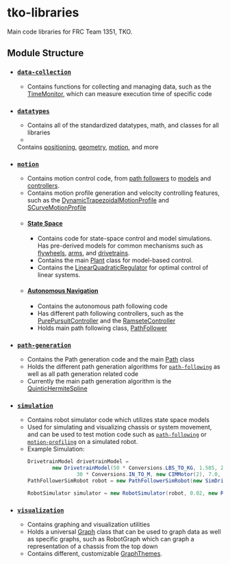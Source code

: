 # tko-libraries

Main code libraries for FRC Team 1351, TKO.

## Module Structure

- ### [```data-collection```](https://github.com/MittyRobotics/tko-libraries-legacy/tree/master/data-collection/src/main/java/com/github/mittyrobotics/datacollection)
    - Contains functions for collecting and managing data, such as
      the [TimeMonitor](https://github.com/MittyRobotics/tko-libraries-legacy/blob/master/data-collection/src/main/java/com/github/mittyrobotics/datacollection/performance/TimeMonitor.java), which can measure execution time of specific
      code
-  ### [```datatypes```](https://github.com/MittyRobotics/tko-libraries-legacy/tree/master/datatypes/src/main/java/com/github/mittyrobotics/datatypes)
    - Contains all of the standardized datatypes, math, and classes for all libraries
    -
    Contains [positioning](https://github.com/MittyRobotics/tko-libraries-legacy/tree/master/datatypes/src/main/java/com/github/mittyrobotics/datatypes/positioning), [geometry](https://github.com/MittyRobotics/tko-libraries-legacy/tree/master/datatypes/src/main/java/com/github/mittyrobotics/datatypes/geometry), [motion](https://github.com/MittyRobotics/tko-libraries-legacy/tree/master/datatypes/src/main/java/com/github/mittyrobotics/datatypes/motion),
   and more
-  ### [```motion```](https://github.com/MittyRobotics/tko-libraries-legacy/tree/master/motion/src/main/java/com/github/mittyrobotics/motion)
    - Contains motion control code, from [path followers](https://github.com/MittyRobotics/tko-libraries-legacy/tree/master/motion/src/main/java/com/github/mittyrobotics/motion/pathfollowing) to [models](https://github.com/MittyRobotics/tko-libraries-legacy/tree/master/motion/src/main/java/com/github/mittyrobotics/motion/statespace/models) and [controllers](https://github.com/MittyRobotics/tko-libraries-legacy/tree/master/motion/src/main/java/com/github/mittyrobotics/motion/controllers).
    - Contains motion profile generation and velocity controlling features, such as
      the [DynamicTrapezoidalMotionProfile](https://github.com/MittyRobotics/tko-libraries-legacy/blob/master/motion/src/main/java/com/github/mittyrobotics/motion/profiles/DynamicTrapezoidalMotionProfile.java)
      and [SCurveMotionProfile](https://github.com/MittyRobotics/tko-libraries-legacy/blob/master/motion/src/main/java/com/github/mittyrobotics/motion/profiles/SCurveMotionProfile.java)
    -  #### [State Space](https://github.com/MittyRobotics/tko-libraries-legacy/tree/master/motion/src/main/java/com/github/mittyrobotics/motion/statespace)
        - Contains code for state-space control and model simulations. Has pre-derived models for common mechanisms such as [flywheels](https://github.com/MittyRobotics/tko-libraries-legacy/blob/master/motion/src/main/java/com/github/mittyrobotics/motion/statespace/models/FlywheelModel.java), [arms](https://github.com/MittyRobotics/tko-libraries-legacy/blob/master/motion/src/main/java/com/github/mittyrobotics/motion/statespace/models/SingleJointedArmModel.java), and [drivetrains](https://github.com/MittyRobotics/tko-libraries-legacy/blob/master/motion/src/main/java/com/github/mittyrobotics/motion/statespace/models/DrivetrainModel.java).
        - Contains the main [Plant](https://github.com/MittyRobotics/tko-libraries-legacy/blob/master/motion/src/main/java/com/github/mittyrobotics/motion/statespace/Plant.java) class for model-based control.
        - Contains the [LinearQuadraticRegulator](https://github.com/MittyRobotics/tko-libraries-legacy/blob/master/motion/src/main/java/com/github/mittyrobotics/motion/statespace/PLinearQuadraticRegulator.java) for optimal control of linear systems.
    -  #### [Autonomous Navigation](https://github.com/MittyRobotics/tko-libraries-legacy/tree/master/motion/src/main/java/com/github/mittyrobotics/motion/pathfollowing)
        - Contains the autonomous path following code
        - Has different path following controllers, such as
      the [PurePursuitController](https://github.com/MittyRobotics/tko-libraries-legacy/blob/master/motion/src/main/java/com/github/mittyrobotics/motion/controllers/PurePursuitController.java)
      and
      the [RamseteController](https://github.com/MittyRobotics/tko-libraries-legacy/blob/master/motion/src/main/java/com/github/mittyrobotics/motion/controllers/RamseteController.java)
        - Holds main path following
      class, [PathFollower](https://github.com/MittyRobotics/tko-libraries-legacy/blob/master/motion/src/main/java/com/github/mittyrobotics/motion/pathfollowing/PathFollower.java)
-  ### [```path-generation```](https://github.com/MittyRobotics/tko-libraries-legacy/tree/master/path-generation/src/main/java/com/github/mittyrobotics/path/generation)
    - Contains the Path generation code and the
      main [Path](https://github.com/MittyRobotics/tko-libraries-legacy/blob/master/path-generation/src/main/java/com/github/mittyrobotics/path/generation/Path.java)
      class
    - Holds the different path generation algorithms
      for  [```path-following```](https://github.com/MittyRobotics/tko-libraries-legacy/tree/master/motion/src/main/java/com/github/mittyrobotics/motion/pathfollowing)
      as well as all path generation related code
    - Currently the main path generation algorithm is
      the [QuinticHermiteSpline](https://github.com/MittyRobotics/tko-libraries-legacy/blob/master/path-generation/src/main/java/com/github/mittyrobotics/path/generation/splines/QuinticHermiteSpline.java)
-  ### [```simulation```](https://github.com/MittyRobotics/tko-libraries-legacy/tree/master/simulation/src/main/java/com/github/mittyrobotics/simulation)
    - Contains robot simulator code which utilizes state space models
    - Used for simulating and visualizing chassis or system movement, and can be used to test motion code such
      as  [```path-following```](https://github.com/MittyRobotics/tko-libraries-legacy/tree/master/motion/src/main/java/com/github/mittyrobotics/motion/pathfollowing)
      or [```motion-profiling```](https://github.com/MittyRobotics/tko-libraries-legacy/tree/master/motion/src/main/java/com/github/mittyrobotics/motion/profiles)
      on a simulated robot.
    - Example Simulation: 
        ```java        
        DrivetrainModel drivetrainModel =
                new DrivetrainModel(50 * Conversions.LBS_TO_KG, 1.585, 20 * Conversions.IN_TO_M,
                        30 * Conversions.IN_TO_M, new CIMMotor(2), 7.0, 2 * Conversions.IN_TO_M);
        PathFollowerSimRobot robot = new PathFollowerSimRobot(new SimDrivetrain(drivetrainModel));

        RobotSimulator simulator = new RobotSimulator(robot, 0.02, new RobotGraph());
-  ### [```visualization```](https://github.com/MittyRobotics/tko-libraries-legacy/tree/master/visualization/src/main/java/com/github/mittyrobotics/visualization)
    - Contains graphing and visualization utilities
    - Holds a
      universal [Graph](https://github.com/MittyRobotics/tko-libraries-legacy/blob/master/visualization/src/main/java/com/github/mittyrobotics/visualization/Graph.java)
      class that can be used to graph data as well as specific graphs, such as RobotGraph which can graph a
      representation of a chassis from the top down
    - Contains different,
      customizable [GraphThemes](https://github.com/MittyRobotics/tko-libraries-legacy/blob/master/visualization/src/main/java/com/github/mittyrobotics/visualization/themes/GraphTheme.java).

